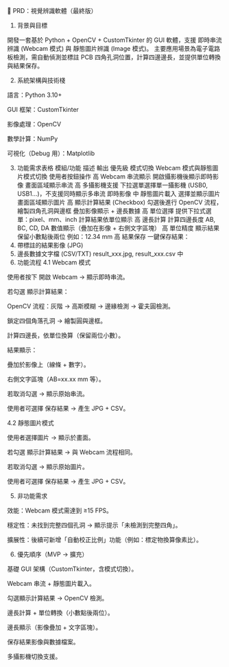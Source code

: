 📑 PRD：視覺辨識軟體（最終版）
1. 背景與目標

開發一套基於 Python + OpenCV + CustomTkinter 的 GUI 軟體，支援 即時串流辨識 (Webcam 模式) 與 靜態圖片辨識 (Image 模式)。
主要應用場景為電子電路板檢測，需自動偵測並標註 PCB 四角孔洞位置，計算四邊邊長，並提供單位轉換與結果保存。

2. 系統架構與技術棧

語言：Python 3.10+

GUI 框架：CustomTkinter

影像處理：OpenCV

數學計算：NumPy

可視化（Debug 用）：Matplotlib

3. 功能需求表格
模組/功能	描述	輸出	優先級
模式切換	Webcam 模式與靜態圖片模式切換	使用者按鈕操作	高
Webcam 串流顯示	開啟攝影機後顯示即時影像	畫面區域顯示串流	高
多攝影機支援	下拉選單選擇單一攝影機 (USB0, USB1...)，不支援同時顯示多串流	即時影像	中
靜態圖片載入	選擇並顯示圖片	畫面區域顯示圖片	高
顯示計算結果 (Checkbox)	勾選後進行 OpenCV 流程，繪製四角孔洞與邊框	疊加影像顯示 + 邊長數據	高
單位選擇	提供下拉式選單：pixel、mm、inch	計算結果依單位顯示	高
邊長計算	計算四邊長度 AB, BC, CD, DA	數值顯示（疊加在影像 + 右側文字區塊）	高
單位精度	顯示結果保留小數點後兩位	例如：12.34 mm	高
結果保存	一鍵保存結果：
1. 帶標註的結果影像 (JPG)
2. 邊長數據文字檔 (CSV/TXT)	result_xxx.jpg, result_xxx.csv	中
4. 功能流程
4.1 Webcam 模式

使用者按下 開啟 Webcam → 顯示即時串流。

若勾選 顯示計算結果：

OpenCV 流程：灰階 → 高斯模糊 → 邊緣檢測 → 霍夫圓檢測。

鎖定四個角落孔洞 → 繪製圓與邊框。

計算四邊長，依單位換算（保留兩位小數）。

結果顯示：

疊加於影像上（線條 + 數字）。

右側文字區塊（AB=xx.xx mm 等）。

若取消勾選 → 顯示原始串流。

使用者可選擇 保存結果 → 產生 JPG + CSV。

4.2 靜態圖片模式

使用者選擇圖片 → 顯示於畫面。

若勾選 顯示計算結果 → 與 Webcam 流程相同。

若取消勾選 → 顯示原始圖片。

使用者可選擇 保存結果 → 產生 JPG + CSV。

5. 非功能需求

效能：Webcam 模式需達到 ≥15 FPS。

穩定性：未找到完整四個孔洞 → 顯示提示「未檢測到完整四角」。

擴展性：後續可新增「自動校正比例」功能（例如：標定物換算像素比）。

6. 優先順序（MVP → 擴充）

基礎 GUI 架構（CustomTkinter，含模式切換）。

Webcam 串流 + 靜態圖片載入。

勾選顯示計算結果 → OpenCV 檢測。

邊長計算 + 單位轉換（小數點後兩位）。

邊長顯示（影像疊加 + 文字區塊）。

保存結果影像與數據檔案。

多攝影機切換支援。